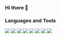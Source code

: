 ### Hi there 👋

<!--
**devictgit/devictgit** is a ✨ _special_ ✨ repository because its `README.md` (this file) appears on your GitHub profile.

Here are some ideas to get you started:

- 🔭 I’m currently working on ...
- 🌱 I’m currently learning ...
- 👯 I’m looking to collaborate on ...
- 🤔 I’m looking for help with ...
- 💬 Ask me about ...
- 📫 How to reach me: ...
- 😄 Pronouns: ...
- ⚡ Fun fact: ...
-->
### Languages and Tools

 <img src="https://cdn.jsdelivr.net/gh/devicons/devicon/icons/jetbrains/jetbrains-original.svg" />
 <img src="https://cdn.jsdelivr.net/gh/devicons/devicon/icons/vscode/vscode-original-wordmark.svg" />
 <img src="https://cdn.jsdelivr.net/gh/devicons/devicon/icons/python/python-original-wordmark.svg" />
 <img src="https://cdn.jsdelivr.net/gh/devicons/devicon/icons/cplusplus/cplusplus-original.svg" />
 <img src="https://cdn.jsdelivr.net/gh/devicons/devicon/icons/javascript/javascript-original.svg" />
 <img src="https://cdn.jsdelivr.net/gh/devicons/devicon/icons/vuejs/vuejs-original-wordmark.svg" />
 <img src="https://cdn.jsdelivr.net/gh/devicons/devicon/icons/html5/html5-original-wordmark.svg" />
 <img src="https://cdn.jsdelivr.net/gh/devicons/devicon/icons/css3/css3-original-wordmark.svg" />
